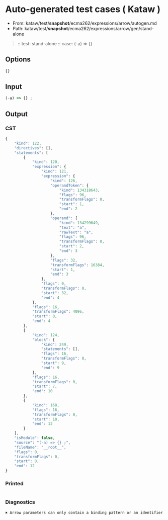 # Auto-generated test cases ( Kataw )
- From: kataw/test/__snapshot__/ecma262/expressions/arrow/autogen.md
- Path: kataw/test/__snapshot__/ecma262/expressions/arrow/gen/stand-alone
> :: test: stand-alone
> :: case: (-a) => {}
## Options

`````js
{}
`````
## Input

`````js
(-a) => {} ;
`````
## Output

### CST

```javascript
{
    "kind": 122,
    "directives": [],
    "statements": [
        {
            "kind": 120,
            "expression": {
                "kind": 121,
                "expression": {
                    "kind": 126,
                    "operandToken": {
                        "kind": 134318643,
                        "flags": 96,
                        "transformFlags": 0,
                        "start": 1,
                        "end": 2
                    },
                    "operand": {
                        "kind": 134299649,
                        "text": "a",
                        "rawText": "a",
                        "flags": 96,
                        "transformFlags": 0,
                        "start": 2,
                        "end": 3
                    },
                    "flags": 32,
                    "transformFlags": 16384,
                    "start": 1,
                    "end": 3
                },
                "flags": 0,
                "transformFlags": 0,
                "start": 32,
                "end": 4
            },
            "flags": 16,
            "transformFlags": 4096,
            "start": 0,
            "end": 4
        },
        {
            "kind": 124,
            "block": {
                "kind": 249,
                "statements": [],
                "flags": 16,
                "transformFlags": 0,
                "start": 9,
                "end": 9
            },
            "flags": 16,
            "transformFlags": 0,
            "start": 7,
            "end": 10
        },
        {
            "kind": 168,
            "flags": 16,
            "transformFlags": 0,
            "start": 10,
            "end": 12
        }
    ],
    "isModule": false,
    "source": "(-a) => {} ;",
    "fileName": "__root__",
    "flags": 0,
    "transformFlags": 0,
    "start": 0,
    "end": 12
}
```

### Printed

```javascript

```

### Diagnostics

```javascript
✖ Arrow parameters can only contain a binding pattern or an identifier - start: 0, end: 7

```

